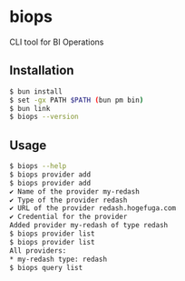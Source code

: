 # biops

CLI tool for BI Operations

## Installation

```sh
$ bun install
$ set -gx PATH $PATH (bun pm bin)
$ bun link
$ biops --version
```

## Usage

```sh
$ biops --help
$ biops provider add
$ biops provider add
✔ Name of the provider my-redash
✔ Type of the provider redash
✔ URL of the provider redash.hogefuga.com
✔ Credential for the provider
Added provider my-redash of type redash
$ biops provider list
$ biops provider list
All providers:
* my-redash type: redash
$ biops query list
```
